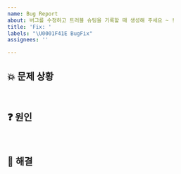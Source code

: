 ```yaml
---
name: Bug Report
about: 버그를 수정하고 트러블 슈팅을 기록할 때 생성해 주세요 ~ !
title: 'Fix: '
labels: "\U0001F41E BugFix"
assignees: ''

---
```


## 💥 문제 상황

<br />

## ❓ 원인

<br />

## 🍒 해결

<br />
